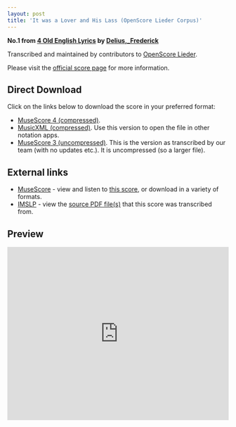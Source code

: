 ```yaml
---
layout: post
title: 'It was a Lover and His Lass (OpenScore Lieder Corpus)'
---
```


__No.1 from [4 Old English Lyrics](https://fourscoreandmore.org/OpenScore/Delius%2C_Frederick/4_Old_English_Lyrics/) by [Delius,_Frederick](https://fourscoreandmore.org/OpenScore/Delius%2C_Frederick)__

Transcribed and maintained by contributors to [OpenScore Lieder].

Please visit the [official score page] for more information.

[official score page]: https://musescore.com/openscore-lieder-corpus/scores/6230256
[OpenScore Lieder]: https://musescore.com/openscore-lieder-corpus

## Direct Download

Click on the links below to download the score in your preferred format:
- [MuseScore 4 (compressed)](https://fourscoreandmore.org/OpenScore/Delius%2C_Frederick/4_Old_English_Lyrics/1_It_was_a_Lover_and_His_Lass.mscz).
- [MusicXML (compressed)](https://fourscoreandmore.org/OpenScore/Delius%2C_Frederick/4_Old_English_Lyrics/1_It_was_a_Lover_and_His_Lass.mxl). Use this version to open the file in other notation apps.
- [MuseScore 3 (uncompressed)](https://raw.githubusercontent.com/OpenScore/Lieder/refs/heads/main/scores/Delius%2C_Frederick/4_Old_English_Lyrics/1_It_was_a_Lover_and_His_Lass/lc6230256.mscx). This is the version as transcribed by our team (with no updates etc.). It is uncompressed (so a larger file).

## External links

- [MuseScore] - view and listen to [this score][MuseScore], or download in a variety of formats.
- [IMSLP] - view the [source PDF file(s)][IMSLP] that this score was transcribed from.

[MuseScore]: https://musescore.com/score/6230256
[IMSLP]: https://imslp.org/wiki/Special:ReverseLookup/435041

## Preview

<iframe width="100%" height="394" src="https://musescore.com/openscore-lieder-corpus/scores/6230256/embed" frameborder="0" allowfullscreen allow="autoplay; fullscreen"></iframe>
